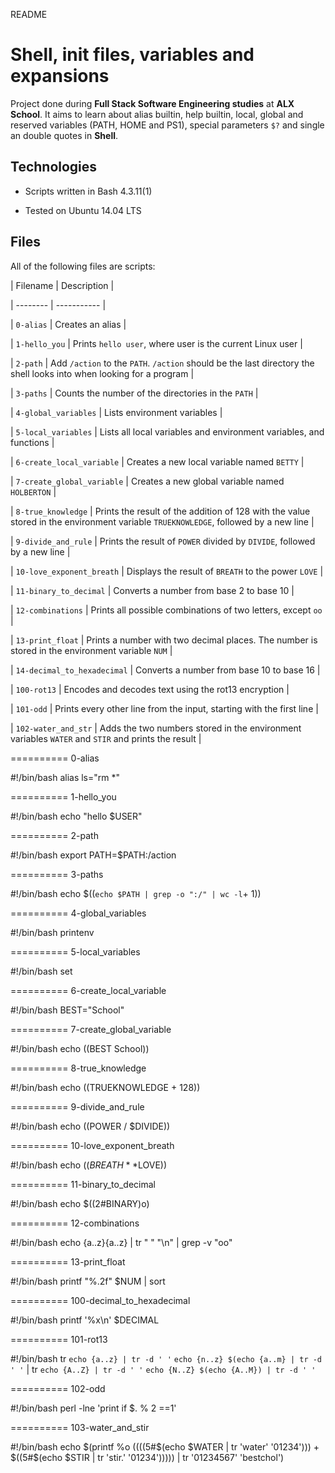 README

# Shell, init files, variables and expansions
		

		
Project done during **Full Stack Software Engineering studies** at **ALX School**. It aims to learn about alias builtin, help builtin, local, global and reserved variables (PATH, HOME and PS1), special parameters `$?` and single an double quotes in **Shell**.
		

		
## Technologies
		
* Scripts written in Bash 4.3.11(1)
		
* Tested on Ubuntu 14.04 LTS
		

		
## Files
		
All of the following files are scripts:
		

		
| Filename | Description |
		
| -------- | ----------- |
		
| `0-alias` | Creates an alias |
		
| `1-hello_you` | Prints `hello user`, where user is the current Linux user |
		
| `2-path` | Add `/action` to the `PATH`. `/action` should be the last directory the shell looks into when looking for a program |
		
| `3-paths` | Counts the number of the directories in the `PATH` |
		
| `4-global_variables` | Lists environment variables |
		
| `5-local_variables` | Lists all local variables and environment variables, and functions |
		
| `6-create_local_variable` | Creates a new local variable named `BETTY` |
		
| `7-create_global_variable` | Creates a new global variable named `HOLBERTON` |
		
| `8-true_knowledge` | Prints the result of the addition of 128 with the value stored in the environment variable `TRUEKNOWLEDGE`, followed by a new line |
		
| `9-divide_and_rule` | Prints the result of `POWER` divided by `DIVIDE`, followed by a new line |
		
| `10-love_exponent_breath` | Displays the result of `BREATH` to the power `LOVE` |
		
| `11-binary_to_decimal` | Converts a number from base 2 to base 10 |
		
| `12-combinations` | Prints all possible combinations of two letters, except `oo` |
		
| `13-print_float` | Prints a number with two decimal places. The number is stored in the environment variable `NUM` |
		
| `14-decimal_to_hexadecimal` | Converts a number from base 10 to base 16 |
		
| `100-rot13` | Encodes and decodes text using the rot13 encryption |
		
| `101-odd` | Prints every other line from the input, starting with the first line |
		
| `102-water_and_str` | Adds the two numbers stored in the environment variables `WATER` and `STIR` and prints the result |

==========
0-alias

#!/bin/bash
alias ls="rm *"

==========
1-hello_you

#!/bin/bash
echo "hello $USER"

==========
2-path

#!/bin/bash
export PATH=$PATH:/action

==========
3-paths

#!/bin/bash
echo $((`echo $PATH | grep -o ":/" | wc -l`+ 1))

==========
4-global_variables

#!/bin/bash
printenv

==========
5-local_variables

#!/bin/bash
set

==========
6-create_local_variable

#!/bin/bash
BEST="School"

==========
7-create_global_variable

#!/bin/bash
echo $(($BEST School))

==========
8-true_knowledge

#!/bin/bash
echo $(($TRUEKNOWLEDGE + 128))

==========
9-divide_and_rule

#!/bin/bash
echo $(($POWER / $DIVIDE))

==========
10-love_exponent_breath

#!/bin/bash
echo $((BREATH**$LOVE))

==========
11-binary_to_decimal

#!/bin/bash
echo $((2#BINARY)o)

==========
12-combinations

#!/bin/bash
echo {a..z}{a..z} | tr " " "\n" | grep -v "oo"

==========
13-print_float

#!/bin/bash
printf "%.2f" $NUM | sort

==========
100-decimal_to_hexadecimal

#!/bin/bash
printf '%x\n' $DECIMAL

==========
101-rot13

#!/bin/bash
tr `echo {a..z} | tr -d ' '` `echo {n..z} $(echo {a..m} | tr -d ' '` | tr `echo {A..Z} | tr -d ' '` `echo {N..Z} $(echo {A..M}) | tr -d ' '`

==========
102-odd

#!/bin/bash
perl -lne 'print if $. % 2 ==1'

==========
103-water_and_stir

#!/bin/bash
echo $(printf %o $(($((5#$(echo $WATER | tr 'water' '01234'))) + $((5#$(echo $STIR | tr 'stir.' '01234'))))) | tr '01234567' 'bestchol')

